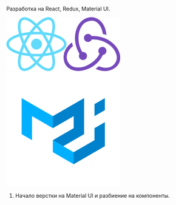 <!-- https://api.coincap.io/v2/assets -->


Разработка на React, Redux, Material UI. 

![alt text](src/img/react+redux.png)
![alt text](src/img/materialUi.png)



1. Начало верстки на Material UI и разбиение на компоненты.